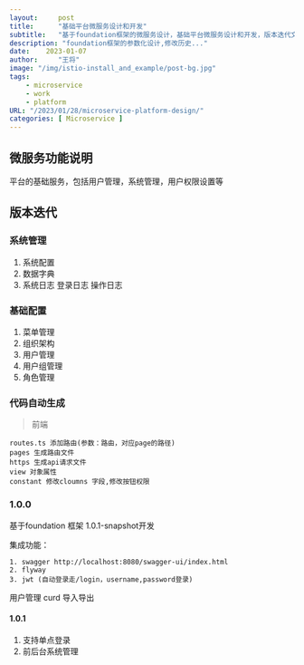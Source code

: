 ```yaml
---
layout:     post
title:      "基础平台微服务设计和开发"
subtitle:   "基于foundation框架的微服务设计，基础平台微服务设计和开发，版本迭代文档"
description: "foundation框架的参数化设计,修改历史..."
date:    2023-01-07
author:     "王将"
image: "/img/istio-install_and_example/post-bg.jpg"
tags:
    - microservice
    - work
    - platform
URL: "/2023/01/28/microservice-platform-design/"
categories: [ Microservice ]
---
```


## 微服务功能说明

平台的基础服务，包括用户管理，系统管理，用户权限设置等

## 版本迭代


### 系统管理

1. 系统配置
2. 数据字典
3. 系统日志
    登录日志
    操作日志

### 基础配置

1. 菜单管理
2. 组织架构
3. 用户管理
4. 用户组管理
5. 角色管理


### 代码自动生成

> 前端

    routes.ts 添加路由(参数：路由，对应page的路径)
    pages 生成路由文件
    https 生成api请求文件
    view 对象属性
    constant 修改cloumns 字段,修改按钮权限
    
    



### 1.0.0

基于foundation 框架 1.0.1-snapshot开发

集成功能：  
   
    1. swagger http://localhost:8080/swagger-ui/index.html
    2. flyway
    3. jwt (自动登录走/login，username,password登录)

用户管理
    curd
    导入导出


#### 1.0.1

1. 支持单点登录
2. 前后台系统管理




